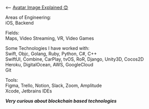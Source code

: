 <-- [Avatar Image Explained 😊](https://www.youtube.com/watch?v=5bNnxQRz5rQ)

Areas of Engineering:  
iOS, Backend

Fields:  
Maps, Video Streaming, VR, Video Games  

Some Technologies I have worked with:  
Swift, Objc, Golang, Ruby, Python, C#, C++   
SwiftUI, Combine, CarPlay, tvOS, RoR, Django, Unity3D, Cocos2D  
Heroku, DigitalOcean, AWS, GoogleCloud   
Git  

Tools:  
Figma, Trello, Notion, Slack, Zoom, Amplitude  
Xcode, Jetbrains IDEs  


**_Very curious about blockchain based technologies_**
